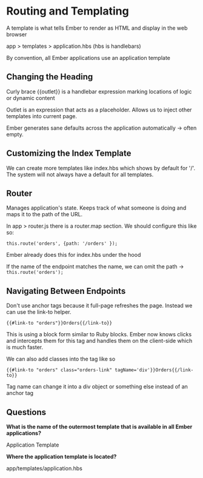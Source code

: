 # Routing and Templating

A template is what tells Ember to render as HTML and display in the web browser

app > templates > application.hbs (hbs is handlebars)

By convention, all Ember applications use an application template

## Changing the Heading

Curly brace {{outlet}} is a handlebar expression marking locations of logic or dynamic content

Outlet is an expression that acts as a placeholder. Allows us to inject other templates into current page.

Ember generates sane defaults across the application automatically -> often empty.

## Customizing the Index Template

We can create more templates like index.hbs which shows by default for '/'. The system will not always have a default
for all templates.

## Router

Manages application's state. Keeps track of what someone is doing and maps it to the path of the URL.

In app > router.js there is a router.map section. We should configure this like so:

```this.route('orders', {path: '/orders' });```

Ember already does this for index.hbs under the hood

If the name of the endpoint matches the name, we can omit the path -> 
```this.route('orders');```

## Navigating Between Endpoints

Don't use anchor tags because it full-page refreshes the page. Instead we can use the link-to helper.

```{{#link-to "orders"}}Orders{{/link-to}}```

This is using a block form similar to Ruby blocks. Ember now knows clicks and intercepts them for this tag
and handles them on the client-side which is much faster.

We can also add classes into the tag like so

```{{#link-to "orders" class="orders-link" tagName='div'}}Orders{{/link-to}}```

Tag name can change it into a div object or something else instead of an anchor tag

## Questions 

**What is the name of the outermost template that is available in all Ember applications?**

Application Template

**Where the application template is located?**

app/templates/application.hbs
